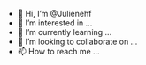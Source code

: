 - 👋 Hi, I’m @Julienehf
- 👀 I’m interested in ...
- 🌱 I’m currently learning ...
- 💞️ I’m looking to collaborate on ...
- 📫 How to reach me ...

<!---
Julienehf/Julienehf is a ✨ special ✨ repository because its `README.md` (this file) appears on your GitHub profile.
You can click the Preview link to take a look at your changes.
--->
